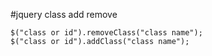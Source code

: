 #jquery class add remove
````jquery
$("class or id").removeClass("class name");
$("class or id").addClass("class name");
````